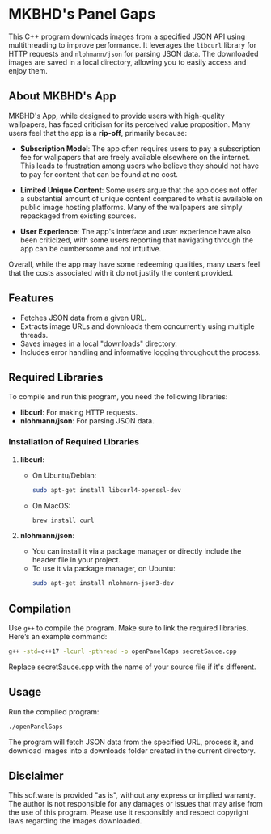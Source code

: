 # MKBHD's Panel Gaps

This C++ program downloads images from a specified JSON API using multithreading to improve performance. It leverages the `libcurl` library for HTTP requests and `nlohmann/json` for parsing JSON data. The downloaded images are saved in a local directory, allowing you to easily access and enjoy them.

## About MKBHD's App

MKBHD's App, while designed to provide users with high-quality wallpapers, has faced criticism for its perceived value proposition. Many users feel that the app is a **rip-off**, primarily because:

- **Subscription Model**: The app often requires users to pay a subscription fee for wallpapers that are freely available elsewhere on the internet. This leads to frustration among users who believe they should not have to pay for content that can be found at no cost.

- **Limited Unique Content**: Some users argue that the app does not offer a substantial amount of unique content compared to what is available on public image hosting platforms. Many of the wallpapers are simply repackaged from existing sources.

- **User Experience**: The app's interface and user experience have also been criticized, with some users reporting that navigating through the app can be cumbersome and not intuitive.

Overall, while the app may have some redeeming qualities, many users feel that the costs associated with it do not justify the content provided.

## Features

- Fetches JSON data from a given URL.
- Extracts image URLs and downloads them concurrently using multiple threads.
- Saves images in a local "downloads" directory.
- Includes error handling and informative logging throughout the process.

## Required Libraries

To compile and run this program, you need the following libraries:

- **libcurl**: For making HTTP requests.
- **nlohmann/json**: For parsing JSON data.

### Installation of Required Libraries

1. **libcurl**:
   - On Ubuntu/Debian:
     ```bash
     sudo apt-get install libcurl4-openssl-dev
     ```
   - On MacOS:
     ```bash
     brew install curl
     ```

2. **nlohmann/json**:
   - You can install it via a package manager or directly include the header file in your project.
   - To use it via package manager, on Ubuntu:
     ```bash
     sudo apt-get install nlohmann-json3-dev
     ```

## Compilation

Use `g++` to compile the program. Make sure to link the required libraries. Here’s an example command:

```bash
g++ -std=c++17 -lcurl -pthread -o openPanelGaps secretSauce.cpp
```

Replace secretSauce.cpp with the name of your source file if it's different.

## Usage
Run the compiled program:

```bash
./openPanelGaps
```
The program will fetch JSON data from the specified URL, process it, and download images into a downloads folder created in the current directory.

## Disclaimer
This software is provided "as is", without any express or implied warranty. The author is not responsible for any damages or issues that may arise from the use of this program. Please use it responsibly and respect copyright laws regarding the images downloaded.
